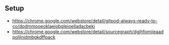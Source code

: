## Setup
* https://chrome.google.com/webstore/detail/gitpod-always-ready-to-co/dodmmooeoklaejobgleioelladacbeki
* https://chrome.google.com/webstore/detail/sourcegraph/dgjhfomjieaadpoljlnidmbgkdffpack

